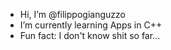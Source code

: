 - Hi, I’m @filippogianguzzo
- I’m currently learning Apps in C++
- Fun fact:  I don't know shit so far...

<!---
filippogianguzzo/filippogianguzzo is a ✨ special ✨ repository because its `README.md` (this file) appears on your GitHub profile.
You can click the Preview link to take a look at your changes.
--->
